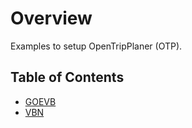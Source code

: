 # Overview
Examples to setup OpenTripPlaner (OTP).

## Table of Contents
* [GOEVB](goevb.md)
* [VBN](vbn.md)
